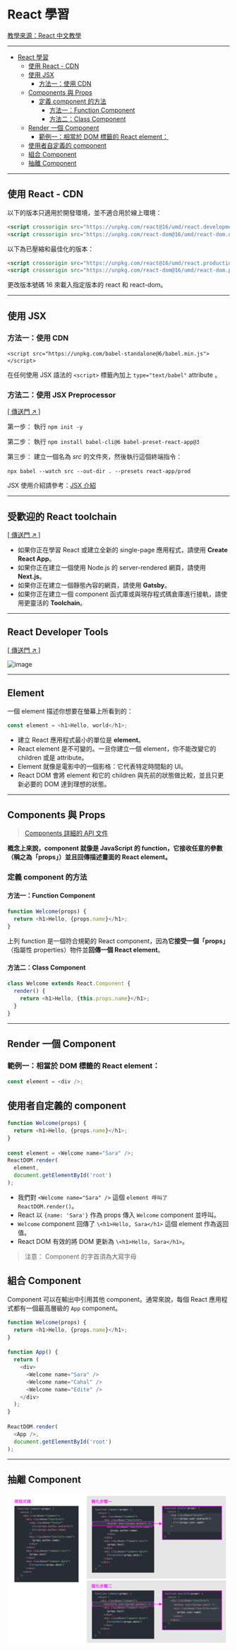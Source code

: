# React 學習

[教學來源：React 中文教學](https://zh-hant.reactjs.org/docs/add-react-to-a-website.html)

---

- [React 學習](#react-學習)
  - [使用 React - CDN](#使用-react---cdn)
  - [使用 JSX](#使用-jsx)
    - [方法一：使用 CDN](#方法一使用-cdn)
  - [Components 與 Props](#components-與-props)
    - [定義 component 的方法](#定義-component-的方法)
      - [方法一：Function Component](#方法一function-component)
      - [方法二：Class Component](#方法二class-component)
  - [Render 一個 Component](#render-一個-component)
    - [範例一：相當於 DOM 標籤的 React element：](#範例一相當於-dom-標籤的-react-element)
  - [使用者自定義的 component](#使用者自定義的-component)
  - [組合 Component](#組合-component)
  - [抽離 Component](#抽離-component)


---

## 使用 React - CDN

以下的版本只適用於開發環境，並不適合用於線上環境：

```html
<script crossorigin src="https://unpkg.com/react@16/umd/react.development.js"></script>
<script crossorigin src="https://unpkg.com/react-dom@16/umd/react-dom.development.js"></script>
```

以下為已壓縮和最佳化的版本：

```html
<script crossorigin src="https://unpkg.com/react@16/umd/react.production.min.js"></script>
<script crossorigin src="https://unpkg.com/react-dom@16/umd/react-dom.production.min.js"></script>
```

更改版本號碼 16 來載入指定版本的 react 和 react-dom。

---

## 使用 JSX

### 方法一：使用 CDN

```js**
<script src="https://unpkg.com/babel-standalone@6/babel.min.js"></script>
```

在任何使用 JSX 語法的 `<script>` 標籤內加上 `type="text/babel"` attribute 。

### 方法二：使用 JSX Preprocessor
[[ 傳送門 ↗ ]](https://zh-hant.reactjs.org/docs/add-react-to-a-website.html#optional-try-react-with-jsx)

第一步： 執行 `npm init -y`

第二步： 執行 `npm install babel-cli@6 babel-preset-react-app@3`

第三步： 建立一個名為 *src* 的文件夾，然後執行這個終端指令：

`npx babel --watch src --out-dir . --presets react-app/prod`

JSX 使用介紹請參考：[JSX 介紹](jsx.md)

---

## 受歡迎的 React toolchain

[[ 傳送門 ↗ ]](https://zh-hant.reactjs.org/docs/create-a-new-react-app.html)

- 如果你正在學習 React 或建立全新的 single-page 應用程式，請使用 **Create React App**。
- 如果你正在建立一個使用 Node.js 的 server-rendered 網頁，請使用 **Next.js**。
- 如果你正在建立一個靜態內容的網頁，請使用 **Gatsby**。
- 如果你正在建立一個 component 函式庫或與現存程式碼倉庫進行接軌，請使用更靈活的 **Toolchain**。

---

## React Developer Tools

[[ 傳送門 ↗ ]](https://reactjs.org/blog/2015/09/02/new-react-developer-tools.html#installation)

![image](https://reactjs.org/f57ae67cfaa1fe76880654e2eddbf71f/devtools-full.gif)

---

## Element

一個 element 描述你想要在螢幕上所看到的：

```js
const element = <h1>Hello, world</h1>;
```

- 建立 React 應用程式最小的單位是 **element**。
- React element 是不可變的。一旦你建立一個 element，你不能改變它的 children 或是 attribute。
- Element 就像是電影中的一個影格：它代表特定時間點的 UI。
- React DOM 會將 element 和它的 children 與先前的狀態做比較，並且只更新必要的 DOM 達到理想的狀態。

---

## Components 與 Props

> [Components 詳細的 API 文件](https://zh-hant.reactjs.org/docs/react-component.html)

**概念上來說，component 就像是 JavaScript 的 function，它接收任意的參數（稱之為「props」）並且回傳描述畫面的 React element。**

### 定義 component 的方法

#### 方法一：Function Component 

```js
function Welcome(props) {
  return <h1>Hello, {props.name}</h1>;
}
```

上列 function 是一個符合規範的 React component，因為**它接受一個「props」**（指屬性 properties）物件並**回傳一個 React element**。


#### 方法二：Class Component 

```js
class Welcome extends React.Component {
  render() {
    return <h1>Hello, {this.props.name}</h1>;
  }
}
```

---

## Render 一個 Component

### 範例一：相當於 DOM 標籤的 React element：

```js
const element = <div />;
```

## 使用者自定義的 component

```js
function Welcome(props) {
  return <h1>Hello, {props.name}</h1>;
}

const element = <Welcome name="Sara" />;
ReactDOM.render(
  element,
  document.getElementById('root')
);
```
- 我們對 `<Welcome name="Sara" />` 這個 `element 呼叫了 ReactDOM.render()`。
- React 以 `{name: 'Sara'}` 作為 props 傳入 `Welcome` component 並呼叫。
- `Welcome` component 回傳了 `\<h1>Hello, Sara</h1>` 這個 element 作為返回值。
- React DOM 有效的將 DOM 更新為 `\<h1>Hello, Sara</h1>`。

> 注意： Component 的字首須為大寫字母

## 組合 Component

Component 可以在輸出中引用其他 component。通常來說，每個 React 應用程式都有一個最高層級的 `App` component。

```js
function Welcome(props) {
  return <h1>Hello, {props.name}</h1>;
}

function App() {
  return (
    <div>
      <Welcome name="Sara" />
      <Welcome name="Cahal" />
      <Welcome name="Edite" />
    </div>
  );
}

ReactDOM.render(
  <App />,
  document.getElementById('root')
);
```

---

## 抽離 Component

![Extracting_Components.png](images/Extracting_Components.png)